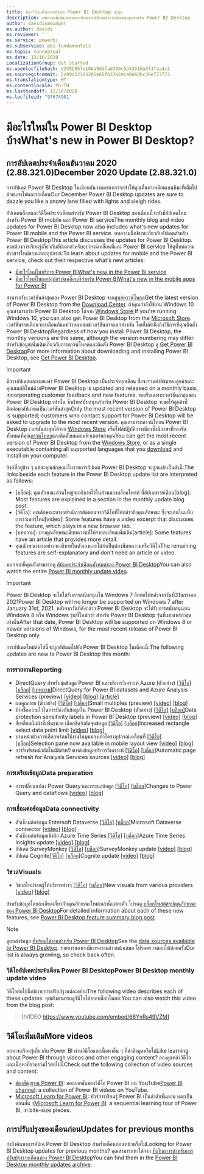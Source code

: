 ```yaml
---
title: มีอะไรใหม่ในการอัปเดต Power BI Desktop ล่าสุด
description: บทความนี้อธิบายรายละเอียดการอัปเดตประจำเดือนล่าสุดสำหรับ Power BI Desktop
author: davidiseminger
ms.author: davidi
ms.reviewer: ''
ms.service: powerbi
ms.subservice: pbi-fundamentals
ms.topic: conceptual
ms.date: 12/16/2020
LocalizationGroup: Get started
ms.openlocfilehash: e239b95fe18ba9ddfad399c5b53b10a3f1f4a4c2
ms.sourcegitcommit: 5c09d121d3205e65fb33a2eca0e60bc30e777773
ms.translationtype: HT
ms.contentlocale: th-TH
ms.lasthandoff: 12/18/2020
ms.locfileid: "97674901"
---
```

# <a name="whats-new-in-power-bi-desktop"></a><span data-ttu-id="08fc4-103">มีอะไรใหม่ใน Power BI Desktop บ้าง</span><span class="sxs-lookup"><span data-stu-id="08fc4-103">What's new in Power BI Desktop?</span></span>

## <a name="december-2020-update-2883210"></a><span data-ttu-id="08fc4-104">การอัปเดตประจำเดือนธันวาคม 2020 (2.88.321.0)</span><span class="sxs-lookup"><span data-stu-id="08fc4-104">December 2020 Update (2.88.321.0)</span></span>

<span data-ttu-id="08fc4-105">การอัปเดต Power BI Desktop ในเดือนธันวาคมของเราจะทำให้คุณตื่นตาเหมือนเลนหิมะที่เต็มไปด้วยแสงไฟและรถเลื่อน</span><span class="sxs-lookup"><span data-stu-id="08fc4-105">Our December Power BI Desktop updates are sure to dazzle you like a snowy lane filled with lights and sleigh rides.</span></span> 

<span data-ttu-id="08fc4-106">อัปเดตบล็อกและวิดีโอประจำเดือนสำหรับ Power BI Desktop ของเดือนนี้จะยังมีอัปเดตใหม่สำหรับ Power BI mobile และ Power BI service</span><span class="sxs-lookup"><span data-stu-id="08fc4-106">The monthly blog and video updates for Power BI Desktop now also includes what's new updates for Power BI mobile and the Power BI service.</span></span> <span data-ttu-id="08fc4-107">บทความนี้อธิบายเกี่ยวกับอัปเดตสำหรับ Power BI Desktop</span><span class="sxs-lookup"><span data-stu-id="08fc4-107">This article discusses the updates for Power BI Desktop.</span></span> <span data-ttu-id="08fc4-108">หากต้องการเรียนรู้เกี่ยวกับอัปเดตสำหรับอุปกรณ์เคลื่อนที่และ Power BI service ให้ดูที่บทความข่าวสารใหม่ของแต่ละอุปกรณ์:</span><span class="sxs-lookup"><span data-stu-id="08fc4-108">To learn about updates for mobile and the Power BI service, check out their respective what's new articles:</span></span>

* [<span data-ttu-id="08fc4-109">มีอะไรใหม่ในบริการ Power BI</span><span class="sxs-lookup"><span data-stu-id="08fc4-109">What's new in the Power BI service</span></span>](service-whats-new.md)
* [<span data-ttu-id="08fc4-110">มีอะไรใหม่ในแอปอุปกรณ์เคลื่อนที่สำหรับ Power BI</span><span class="sxs-lookup"><span data-stu-id="08fc4-110">What's new in the mobile apps for Power BI</span></span>](../consumer/mobile/mobile-whats-new-in-the-mobile-apps.md)

<span data-ttu-id="08fc4-111">สามารถรับเวอร์ชันล่าสุดของ Power BI Desktop จาก[ศูนย์ดาวน์โหลด](https://www.microsoft.com/download/details.aspx?id=58494)</span><span class="sxs-lookup"><span data-stu-id="08fc4-111">Get the latest version of Power BI Desktop from the [Download Center](https://www.microsoft.com/download/details.aspx?id=58494).</span></span> <span data-ttu-id="08fc4-112">ถ้าคุณกำลังใช้งาน Windows 10 คุณสามารถรับ Power BI Desktop ได้จาก [Windows Store ](https://aka.ms/pbidesktopstore)</span><span class="sxs-lookup"><span data-stu-id="08fc4-112">If you're running Windows 10, you can also get Power BI Desktop from the [Microsoft Store](https://aka.ms/pbidesktopstore).</span></span> <span data-ttu-id="08fc4-113">เวอร์ชันรายเดือนจะเหมือนกันแม้ว่าหมายเลขเวอร์ชันอาจแตกต่างกัน โดยไม่คำนึงถึงวิธีการที่คุณติดตั้ง Power BI Desktop</span><span class="sxs-lookup"><span data-stu-id="08fc4-113">Regardless of how you install Power BI Desktop, the monthly versions are the same, although the version numbering may differ.</span></span> <span data-ttu-id="08fc4-114">สำหรับข้อมูลเพิ่มเติมเกี่ยวกับการดาวน์โหลดและติดตั้ง Power BI Desktop ดู [Get Power BI Desktop](desktop-get-the-desktop.md)</span><span class="sxs-lookup"><span data-stu-id="08fc4-114">For more information about downloading and installing Power BI Desktop, see [Get Power BI Desktop](desktop-get-the-desktop.md).</span></span> 

> [!IMPORTANT]
> <span data-ttu-id="08fc4-115">มีการอัปเดตและเผยแพร่ Power BI Desktop เป็นประจำทุกเดือน ซึ่งจะรวมคำติชมของลูกค้าและคุณสมบัติใหม่ด้วย</span><span class="sxs-lookup"><span data-stu-id="08fc4-115">Power BI Desktop is updated and released on a monthly basis, incorporating customer feedback and new features.</span></span> <span data-ttu-id="08fc4-116">รองรับเฉพาะเวอร์ชันล่าสุดของ Power BI Desktop เท่านั้น ซึ่งฝ่ายสนับสนุนสำหรับ Power BI Desktop จะขอให้ลูกค้าที่ติดต่อมาอัปเกรดเป็นเวอร์ชันล่าสุด</span><span class="sxs-lookup"><span data-stu-id="08fc4-116">Only the most recent version of Power BI Desktop is supported; customers who contact support for Power BI Desktop will be asked to upgrade to the most recent version.</span></span> <span data-ttu-id="08fc4-117">คุณสามารถดาวน์โหลด Power BI Desktop เวอร์ชันล่าสุดได้จาก [Windows Store](https://aka.ms/pbidesktopstore) หรือไฟล์ปฏิบัติการเดียวซึ่งมีภาษาที่รองรับทั้งหมดที่คุณ[ดาวน์โหลด](https://www.microsoft.com/download/details.aspx?id=58494)และติดตั้งบนคอมพิวเตอร์ของคุณ</span><span class="sxs-lookup"><span data-stu-id="08fc4-117">You can get the most recent version of Power BI Desktop from the [Windows Store](https://aka.ms/pbidesktopstore), or as a single executable containing all supported languages that you [download](https://www.microsoft.com/download/details.aspx?id=58494) and install on your computer.</span></span>

<span data-ttu-id="08fc4-118">ลิงก์ที่อยู่ข้าง ๆ แต่ละคุณลักษณะในรายการอัปเดต Power BI Desktop จะถูกแปลเป็นดังนี้:</span><span class="sxs-lookup"><span data-stu-id="08fc4-118">The links beside each feature in the Power BI Desktop update list are interpreted as follows:</span></span>

* <span data-ttu-id="08fc4-119">\[บล็อก\]: คุณลักษณะส่วนใหญ่จะอธิบายไว้ในส่วนของบล็อคโพสต์ ที่อัปเดตรายเดือน</span><span class="sxs-lookup"><span data-stu-id="08fc4-119">\[blog\]: Most features are explained in a section in the monthly update blog post.</span></span>
* <span data-ttu-id="08fc4-120">\[วิดีโอ\]: คุณลักษณะบางอย่างมีการตัดตอนจากวิดีโอที่ได้กล่าวถึงคุณลักษณะ ซึ่งจะเล่นในแท็บเบราว์เซอร์ใหม่</span><span class="sxs-lookup"><span data-stu-id="08fc4-120">\[video\]: Some features have a video excerpt that discusses the feature, which plays in a new browser tab.</span></span>
* <span data-ttu-id="08fc4-121">\[บทความ\]: บางคุณลักษณะมีบทความที่ให้รายละเอียดเพิ่มเติม</span><span class="sxs-lookup"><span data-stu-id="08fc4-121">\[article\]: Some features have an article that provides more detail.</span></span>
* <span data-ttu-id="08fc4-122">คุณลักษณะบางอย่างจะอธิบายในตัวเองและไม่จำเป็นต้องมีบทความหรือวิดีโอ</span><span class="sxs-lookup"><span data-stu-id="08fc4-122">The remaining features are self-explanatory and don't need an article or video.</span></span>

<span data-ttu-id="08fc4-123">นอกจากนี้คุณยังสามารถดู [อัปเดตประจำเดือนทั้งหมดของ Power BI Desktop](#power-bi-desktop-monthly-update-video)</span><span class="sxs-lookup"><span data-stu-id="08fc4-123">You can also watch the entire [Power BI monthly update video](#power-bi-desktop-monthly-update-video).</span></span>

> [!IMPORTANT]
> <span data-ttu-id="08fc4-124">Power BI Desktop จะไม่ได้รับการสนับสนุนใน Windows 7 อีกต่อไปหลังจากวันที่31มกราคม 2021</span><span class="sxs-lookup"><span data-stu-id="08fc4-124">Power BI Desktop will no longer be supported on Windows 7 after January 31st, 2021.</span></span> <span data-ttu-id="08fc4-125">หลังจากวันที่ดังกล่าว Power BI Desktop จะได้รับการสนับสนุนบน Windows 8 หรือ Windows รุ่นที่ใหม่กว่า สำหรับ Power BI Desktop รุ่นที่เผยแพร่ล่าสุดเท่านั้น</span><span class="sxs-lookup"><span data-stu-id="08fc4-125">After that date, Power BI Desktop will be supported on Windows 8 or newer versions of Windows, for the most recent release of Power BI Desktop only.</span></span> 

<span data-ttu-id="08fc4-126">การอัปเดตใหม่ต่อไปนี้จะถูกอัปเดตไปยัง Power BI Desktop ในเดือนนี้:</span><span class="sxs-lookup"><span data-stu-id="08fc4-126">The following updates are new to Power BI Desktop this month:</span></span>

### <a name="reporting"></a><span data-ttu-id="08fc4-127">การรายงาน</span><span class="sxs-lookup"><span data-stu-id="08fc4-127">Reporting</span></span>
* <span data-ttu-id="08fc4-128">DirectQuery สำหรับชุดข้อมูล Power BI และบริการวิเคราะห์ Azure (ตัวอย่าง) [[วิดีโอ]](https://youtu.be/68YvRs49VZM?t=33) [[บล็อก]](https://powerbi.microsoft.com/blog/power-bi-december-2020-feature-summary/#_Toc58831296) [[บทความ]](../connect-data/desktop-directquery-datasets-azure-analysis-services.md)</span><span class="sxs-lookup"><span data-stu-id="08fc4-128">DirectQuery for Power BI datasets and Azure Analysis Services (preview) [[video]](https://youtu.be/68YvRs49VZM?t=33)  [[blog]](https://powerbi.microsoft.com/blog/power-bi-december-2020-feature-summary/#_Toc58831296)   [[article]](../connect-data/desktop-directquery-datasets-azure-analysis-services.md)</span></span>
* <span data-ttu-id="08fc4-129">ผลคูณย่อย (ตัวอย่าง) [[วิดีโอ]](https://youtu.be/68YvRs49VZM?t=378) [[บล็อก]](https://powerbi.microsoft.com/blog/power-bi-december-2020-feature-summary/#_Toc58831297)</span><span class="sxs-lookup"><span data-stu-id="08fc4-129">Small multiples (preview) [[video]](https://youtu.be/68YvRs49VZM?t=378)   [[blog]](https://powerbi.microsoft.com/blog/power-bi-december-2020-feature-summary/#_Toc58831297)</span></span>
* <span data-ttu-id="08fc4-130">ป้ายชื่อความไวในการป้องกันข้อมูลใน Power BI Desktop (ตัวอย่าง) [[วิดีโอ]](https://youtu.be/68YvRs49VZM?t=656) [[บล็อก]](https://powerbi.microsoft.com/blog/power-bi-december-2020-feature-summary/#_Toc58831298)</span><span class="sxs-lookup"><span data-stu-id="08fc4-130">Data protection sensitivity labels in Power BI Desktop (preview) [[video]](https://youtu.be/68YvRs49VZM?t=656)   [[blog]](https://powerbi.microsoft.com/blog/power-bi-december-2020-feature-summary/#_Toc58831298)</span></span> 
* <span data-ttu-id="08fc4-131">สี่เหลี่ยมผืนผ้าที่เพิ่มขนาด เลือกขีดจำกัดจุดข้อมูล [[วิดีโอ]](https://youtu.be/68YvRs49VZM?t=734) [[บล็อก]](https://powerbi.microsoft.com/blog/power-bi-december-2020-feature-summary/#_Toc58831299)</span><span class="sxs-lookup"><span data-stu-id="08fc4-131">Increased rectangle select data point limit [[video]](https://youtu.be/68YvRs49VZM?t=734)   [[blog]](https://powerbi.microsoft.com/blog/power-bi-december-2020-feature-summary/#_Toc58831299)</span></span> 
* <span data-ttu-id="08fc4-132">บานหน้าต่างการเลือกพร้อมใช้งานในมุมมองเค้าโครงอุปกรณ์เคลื่อนที่ [[วิดีโอ]](https://youtu.be/68YvRs49VZM?t=757) [[บล็อก]](https://powerbi.microsoft.com/blog/power-bi-december-2020-feature-summary/#_Toc58831300)</span><span class="sxs-lookup"><span data-stu-id="08fc4-132">Selection pane now available in mobile layout view [[video]](https://youtu.be/68YvRs49VZM?t=757)   [[blog]](https://powerbi.microsoft.com/blog/power-bi-december-2020-feature-summary/#_Toc58831300)</span></span> 
* <span data-ttu-id="08fc4-133">การรีเฟรชหน้าอัตโนมัติสำหรับแหล่งข้อมูลบริการวิเคราะห์ [[วิดีโอ]](https://youtu.be/68YvRs49VZM?t=789) [[บล็อก]](https://powerbi.microsoft.com/blog/power-bi-december-2020-feature-summary/#_Toc58831301)</span><span class="sxs-lookup"><span data-stu-id="08fc4-133">Automatic page refresh for Analysis Services sources [[video]](https://youtu.be/68YvRs49VZM?t=789)   [[blog]](https://powerbi.microsoft.com/blog/power-bi-december-2020-feature-summary/#_Toc58831301)</span></span> 


### <a name="data-preparation"></a><span data-ttu-id="08fc4-134">การเตรียมข้อมูล</span><span class="sxs-lookup"><span data-stu-id="08fc4-134">Data preparation</span></span>
* <span data-ttu-id="08fc4-135">การเปลี่ยนแปลง Power Query และกระแสข้อมูล [[วิดีโอ]](https://youtu.be/68YvRs49VZM?t=851) [[บล็อก]](https://powerbi.microsoft.com/blog/power-bi-december-2020-feature-summary/#_Toc58831302)</span><span class="sxs-lookup"><span data-stu-id="08fc4-135">Changes to Power Query and dataflows [[video]](https://youtu.be/68YvRs49VZM?t=851)  [[blog]](https://powerbi.microsoft.com/blog/power-bi-december-2020-feature-summary/#_Toc58831302)</span></span>

### <a name="data-connectivity"></a><span data-ttu-id="08fc4-136">การเชื่อมต่อข้อมูล</span><span class="sxs-lookup"><span data-stu-id="08fc4-136">Data connectivity</span></span>
* <span data-ttu-id="08fc4-137">ตัวเชื่อมต่อข้อมูล Entersoft Dataverse [[วิดีโอ]](https://youtu.be/68YvRs49VZM?t=886) [[บล็อก]](https://powerbi.microsoft.com/blog/power-bi-december-2020-feature-summary/#_Toc58831566)</span><span class="sxs-lookup"><span data-stu-id="08fc4-137">Microsoft Dataverse connector [[video]](https://youtu.be/68YvRs49VZM?t=886)  [[blog]](https://powerbi.microsoft.com/blog/power-bi-december-2020-feature-summary/#_Toc58831566)</span></span>
* <span data-ttu-id="08fc4-138">ตัวเชื่อมต่อข้อมูลเชิงลึก Azure Time Series [[วิดีโอ]](https://youtu.be/68YvRs49VZM?t=919) [[บล็อก]](https://powerbi.microsoft.com/blog/power-bi-december-2020-feature-summary/#_Toc58831305)</span><span class="sxs-lookup"><span data-stu-id="08fc4-138">Azure Time Series Insights update [[video]](https://youtu.be/68YvRs49VZM?t=919)  [[blog]](https://powerbi.microsoft.com/blog/power-bi-december-2020-feature-summary/#_Toc58831305)</span></span>
* <span data-ttu-id="08fc4-139">อัปเดต SurveyMonkey [[วิดีโอ]](https://youtu.be/68YvRs49VZM?t=926)  [[บล็อก]](https://powerbi.microsoft.com/blog/power-bi-december-2020-feature-summary/#_Toc58831568)</span><span class="sxs-lookup"><span data-stu-id="08fc4-139">SurveyMonkey update [[video]](https://youtu.be/68YvRs49VZM?t=926)  [[blog]](https://powerbi.microsoft.com/blog/power-bi-december-2020-feature-summary/#_Toc58831568)</span></span>
* <span data-ttu-id="08fc4-140">อัปเดต Cognite[[วิดีโอ]](https://youtu.be/68YvRs49VZM?t=933) [[บล็อก]](https://powerbi.microsoft.com/blog/power-bi-december-2020-feature-summary/#_Toc58831307)</span><span class="sxs-lookup"><span data-stu-id="08fc4-140">Cognite update [[video]](https://youtu.be/68YvRs49VZM?t=933)  [[blog]](https://powerbi.microsoft.com/blog/power-bi-december-2020-feature-summary/#_Toc58831307)</span></span>


### <a name="visuals"></a><span data-ttu-id="08fc4-141">วิชวล</span><span class="sxs-lookup"><span data-stu-id="08fc4-141">Visuals</span></span>
* <span data-ttu-id="08fc4-142">วิชวลใหม่จากผู้ให้บริการต่างๆ [[วิดีโอ]](https://youtu.be/68YvRs49VZM?t=1330) [[บล็อก]](https://powerbi.microsoft.com/blog/power-bi-december-2020-feature-summary/#_Toc58831588)</span><span class="sxs-lookup"><span data-stu-id="08fc4-142">New visuals from various providers [[video]](https://youtu.be/68YvRs49VZM?t=1330)  [[blog]](https://powerbi.microsoft.com/blog/power-bi-december-2020-feature-summary/#_Toc58831588)</span></span>

<span data-ttu-id="08fc4-143">สำหรับข้อมูลโดยละเอียดเกี่ยวกับคุณลักษณะใหม่เหล่านี้แต่ละตัว โปรดดู [บล็อกโพสต์สรุปคุณลักษณะของ Power BI Desktop](https://powerbi.microsoft.com/blog/power-bi-december-2020-feature-summary/)</span><span class="sxs-lookup"><span data-stu-id="08fc4-143">For detailed information about each of these new features, see [Power BI Desktop feature summary blog post](https://powerbi.microsoft.com/blog/power-bi-december-2020-feature-summary/).</span></span>


> [!NOTE]
> <span data-ttu-id="08fc4-144">ดูแหล่งข้อมูล [ที่พร้อมใช้งานสำหรับ Power BI Desktop](../connect-data/desktop-data-sources.md)</span><span class="sxs-lookup"><span data-stu-id="08fc4-144">See the [data sources available to Power BI Desktop](../connect-data/desktop-data-sources.md).</span></span> <span data-ttu-id="08fc4-145">รายการของเรามีการความก้าวหน้าเสมอ โปรดตรวจสอบให้บ่อยครั้ง</span><span class="sxs-lookup"><span data-stu-id="08fc4-145">Our list is always growing, so check back often.</span></span>


### <a name="power-bi-desktop-monthly-update-video"></a><span data-ttu-id="08fc4-146">วิดีโออัปเดตประจำเดือน Power BI Desktop</span><span class="sxs-lookup"><span data-stu-id="08fc4-146">Power BI Desktop monthly update video</span></span>
<span data-ttu-id="08fc4-147">วิดีโอต่อไปนี้อธิบายการปรับปรุงแต่ละอย่าง</span><span class="sxs-lookup"><span data-stu-id="08fc4-147">The following video describes each of these updates.</span></span> <span data-ttu-id="08fc4-148">คุณยังสามารถดูวิดีโอได้จากบล็อกโพสต์:</span><span class="sxs-lookup"><span data-stu-id="08fc4-148">You can also watch this video from the blog post:</span></span>

> [!VIDEO https://www.youtube.com/embed/68YvRs49VZM]

## <a name="more-videos"></a><span data-ttu-id="08fc4-149">วิดีโอเพิ่มเติม</span><span class="sxs-lookup"><span data-stu-id="08fc4-149">More videos</span></span>

<span data-ttu-id="08fc4-150">อยากจะเรียนรู้เกี่ยวกับ Power BI ผ่านวิดีโอและเนื้อหาอื่น ๆ ที่น่าดึงดูดหรือไม่</span><span class="sxs-lookup"><span data-stu-id="08fc4-150">Like learning about Power BI through videos and other engaging content?</span></span> <span data-ttu-id="08fc4-151">ลองดูแหล่งวิดีโอและเนื้อหาที่รวบรวมไว้ต่อไปนี้</span><span class="sxs-lookup"><span data-stu-id="08fc4-151">Check out the following collection of video sources and content:</span></span>

-   <span data-ttu-id="08fc4-152">[ช่องสัญญาณ Power BI](https://www.youtube.com/user/mspowerbi): คอลเลกชันของวิดีโอ Power BI บน YouTube</span><span class="sxs-lookup"><span data-stu-id="08fc4-152">[Power BI channel](https://www.youtube.com/user/mspowerbi): a collection of Power BI videos on YouTube.</span></span>
-   <span data-ttu-id="08fc4-153">[Microsoft Learn for Power BI](/learn/powerplatform/power-bi?WT.mc_id=powerbi_landingpage-docs-link): ทัวร์การเรียนรู้ Power BI เป็นลำดับขั้นตอน และเป็นตอนสั้น ๆ</span><span class="sxs-lookup"><span data-stu-id="08fc4-153">[Microsoft Learn for Power BI](/learn/powerplatform/power-bi?WT.mc_id=powerbi_landingpage-docs-link): a sequential learning tour of Power BI, in bite-size pieces.</span></span>

## <a name="updates-for-previous-months"></a><span data-ttu-id="08fc4-154">การปรับปรุงของเดือนก่อน</span><span class="sxs-lookup"><span data-stu-id="08fc4-154">Updates for previous months</span></span>

<span data-ttu-id="08fc4-155">กำลังค้นหาการอัปเด Power BI Desktop สำหรับเดือนก่อนหน้าหรือไม่</span><span class="sxs-lookup"><span data-stu-id="08fc4-155">Looking for Power BI Desktop updates for previous months?</span></span> <span data-ttu-id="08fc4-156">คุณสามารถหาได้จาก [ที่เก็บถาวรสำหรับการปรับปรุงรายเดือนของ Power BI Desktop](desktop-latest-update-archive.md)</span><span class="sxs-lookup"><span data-stu-id="08fc4-156">You can find them in the [Power BI Desktop monthly updates archive](desktop-latest-update-archive.md).</span></span>